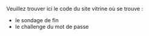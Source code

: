 Veuillez trouver ici le code du site vitrine où se trouve : 
- le sondage de fin 
- le challenge du mot de passe 
